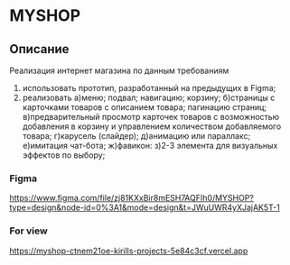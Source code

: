 # MYSHOP
## Описание
Реализация интернет магазина
по данным требованиям
1. использовать прототип, разработанный на предыдущих в Figma;
2. реализовать 
а)меню; подвал; навигацию; корзину;
б)страницы с карточками товаров с описанием товара; пагинацию страниц;
в)предварительный просмотр карточек товаров с возможностью добавления в корзину и управлением количеством добавляемого товара;
г)карусель (слайдер);
д)анимацию или параллакс;
е)имитация чат-бота;
ж)фавикон:
з)2-3 элемента для визуальных эффектов по выбору;

### Figma
https://www.figma.com/file/zj81KXxBir8mESH7AQFIh0/MYSHOP?type=design&node-id=0%3A1&mode=design&t=JWuUWR4yXJajAK5T-1

### For view
https://myshop-ctnem21oe-kirills-projects-5e84c3cf.vercel.app
